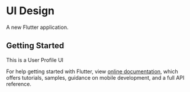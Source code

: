 # UI Design

A new Flutter application.

## Getting Started

This is a User Profile UI 

For help getting started with Flutter, view
[online documentation](https://flutter.dev/docs), which offers tutorials,
samples, guidance on mobile development, and a full API reference.
